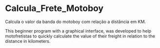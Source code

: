# Calcula_Frete_Motoboy
Calcula o valor da banda do motoboy com relação a distância em KM.

This beginner program with a graphical interface, was developed to help motofretistas
to quickly calculate the value of their freight in relation to the distance in kilometers.

